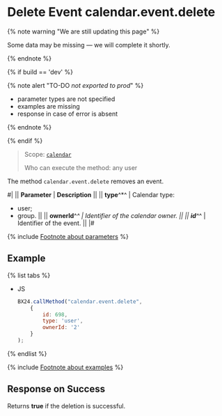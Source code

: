 # Delete Event calendar.event.delete

{% note warning "We are still updating this page" %}

Some data may be missing — we will complete it shortly.

{% endnote %}

{% if build == 'dev' %}

{% note alert "TO-DO _not exported to prod_" %}

- parameter types are not specified
- examples are missing
- response in case of error is absent

{% endnote %}

{% endif %}

> Scope: [`calendar`](../scopes/permissions.md)
>
> Who can execute the method: any user

The method `calendar.event.delete` removes an event.

#| 
|| **Parameter** | **Description** ||
|| **type**^*^ | Calendar type: 
- user; 
- group. ||
|| **ownerId**^*^ | Identifier of the calendar owner. ||
|| **id**^*^ | Identifier of the event. ||
|#

{% include [Footnote about parameters](../../_includes/required.md) %}

## Example

{% list tabs %}

- JS

    ```js
    BX24.callMethod("calendar.event.delete",
        {
            id: 698,
            type: 'user',
            ownerId: '2'
        }
    );
    ```

{% endlist %}

{% include [Footnote about examples](../../_includes/examples.md) %}

## Response on Success

Returns **true** if the deletion is successful.